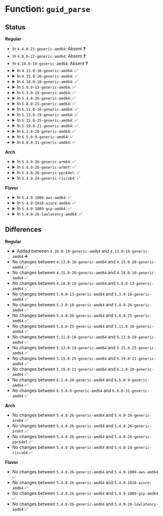 # Function: <code>guid_parse</code>

## Status
<b>Regular</b>
<ul>
<li>
In <code>4.4.0-21-generic-amd64</code>: Absent ❓
</li>
<li>
In <code>4.8.0-22-generic-amd64</code>: Absent ❓
</li>
<li>
In <code>4.10.0-19-generic-amd64</code>: Absent ❓
</li>
<li>
<details>
<summary>In <code>4.13.0-16-generic-amd64</code>: ✅</summary>

```c
int guid_parse(const char * uuid, guid_t * u)
```

```json
{
  "name": "guid_parse",
  "collision_type": "Unique Global",
  "inline_type": "No",
  "funcs": [
    {
      "addr": 18446744071583450112,
      "name": "guid_parse",
      "external": true,
      "loc": "lib/uuid.c:121",
      "file": "lib/uuid.c",
      "inline": "seen, unknown",
      "caller_inline": [],
      "caller_func": [
        "fs/efivarfs/inode.c:efivarfs_create",
        "drivers/acpi/bus.c:acpi_run_osc",
        "drivers/nvdimm/label.c:nd_label_init",
        "drivers/nvdimm/label.c:nd_label_init",
        "drivers/nvdimm/label.c:nd_label_init",
        "drivers/nvdimm/label.c:nd_label_init"
      ]
    }
  ],
  "symbols": [
    {
      "addr": 18446744071583450112,
      "name": "guid_parse",
      "section": ".text",
      "bind": "STB_GLOBAL",
      "size": 18
    }
  ]
}
```
</details>
</li>
<li>
<details>
<summary>In <code>4.15.0-20-generic-amd64</code>: ✅</summary>

```c
int guid_parse(const char * uuid, guid_t * u)
```

```json
{
  "name": "guid_parse",
  "collision_type": "Unique Global",
  "inline_type": "No",
  "funcs": [
    {
      "addr": 18446744071583630208,
      "name": "guid_parse",
      "external": true,
      "loc": "lib/uuid.c:121",
      "file": "lib/uuid.c",
      "inline": "seen, unknown",
      "caller_inline": [],
      "caller_func": [
        "fs/efivarfs/inode.c:efivarfs_create",
        "drivers/acpi/bus.c:acpi_run_osc",
        "drivers/nvdimm/label.c:nd_label_init",
        "drivers/nvdimm/label.c:nd_label_init",
        "drivers/nvdimm/label.c:nd_label_init",
        "drivers/nvdimm/label.c:nd_label_init"
      ]
    }
  ],
  "symbols": [
    {
      "addr": 18446744071583630208,
      "name": "guid_parse",
      "section": ".text",
      "bind": "STB_GLOBAL",
      "size": 18
    }
  ]
}
```
</details>
</li>
<li>
<details>
<summary>In <code>4.18.0-10-generic-amd64</code>: ✅</summary>

```c
int guid_parse(const char * uuid, guid_t * u)
```

```json
{
  "name": "guid_parse",
  "collision_type": "Unique Global",
  "inline_type": "No",
  "funcs": [
    {
      "addr": 18446744071583846752,
      "name": "guid_parse",
      "external": true,
      "loc": "lib/uuid.c:121",
      "file": "lib/uuid.c",
      "inline": "seen, unknown",
      "caller_inline": [],
      "caller_func": [
        "drivers/acpi/bus.c:acpi_run_osc",
        "drivers/nvdimm/label.c:nd_label_init",
        "drivers/nvdimm/label.c:nd_label_init",
        "drivers/nvdimm/label.c:nd_label_init",
        "drivers/nvdimm/label.c:nd_label_init"
      ]
    }
  ],
  "symbols": [
    {
      "addr": 18446744071583846752,
      "name": "guid_parse",
      "section": ".text",
      "bind": "STB_GLOBAL",
      "size": 34
    }
  ]
}
```
</details>
</li>
<li>
<details>
<summary>In <code>5.0.0-13-generic-amd64</code>: ✅</summary>

```c
int guid_parse(const char * uuid, guid_t * u)
```

```json
{
  "name": "guid_parse",
  "collision_type": "Unique Global",
  "inline_type": "No",
  "funcs": [
    {
      "addr": 18446744071583930464,
      "name": "guid_parse",
      "external": true,
      "loc": "lib/uuid.c:121",
      "file": "lib/uuid.c",
      "inline": "seen, unknown",
      "caller_inline": [],
      "caller_func": [
        "drivers/acpi/bus.c:acpi_run_osc",
        "drivers/nvdimm/label.c:nd_label_init",
        "drivers/nvdimm/label.c:nd_label_init",
        "drivers/nvdimm/label.c:nd_label_init",
        "drivers/nvdimm/label.c:nd_label_init"
      ]
    }
  ],
  "symbols": [
    {
      "addr": 18446744071583930464,
      "name": "guid_parse",
      "section": ".text",
      "bind": "STB_GLOBAL",
      "size": 40
    }
  ]
}
```
</details>
</li>
<li>
<details>
<summary>In <code>5.3.0-18-generic-amd64</code>: ✅</summary>

```c
int guid_parse(const char * uuid, guid_t * u)
```

```json
{
  "name": "guid_parse",
  "collision_type": "Unique Global",
  "inline_type": "No",
  "funcs": [
    {
      "addr": 18446744071584110016,
      "name": "guid_parse",
      "external": true,
      "loc": "lib/uuid.c:113",
      "file": "lib/uuid.c",
      "inline": "seen, unknown",
      "caller_inline": [],
      "caller_func": [
        "drivers/acpi/bus.c:acpi_run_osc",
        "drivers/nvdimm/label.c:nd_label_init",
        "drivers/nvdimm/label.c:nd_label_init",
        "drivers/nvdimm/label.c:nd_label_init",
        "drivers/nvdimm/label.c:nd_label_init"
      ]
    }
  ],
  "symbols": [
    {
      "addr": 18446744071584110016,
      "name": "guid_parse",
      "section": ".text",
      "bind": "STB_GLOBAL",
      "size": 54
    }
  ]
}
```
</details>
</li>
<li>
<details>
<summary>In <code>5.4.0-26-generic-amd64</code>: ✅</summary>

```c
int guid_parse(const char * uuid, guid_t * u)
```

```json
{
  "name": "guid_parse",
  "collision_type": "Unique Global",
  "inline_type": "No",
  "funcs": [
    {
      "addr": 18446744071584232864,
      "name": "guid_parse",
      "external": true,
      "loc": "lib/uuid.c:113",
      "file": "lib/uuid.c",
      "inline": "seen, unknown",
      "caller_inline": [],
      "caller_func": [
        "drivers/acpi/bus.c:acpi_run_osc",
        "drivers/nvdimm/label.c:nd_label_init",
        "drivers/nvdimm/label.c:nd_label_init",
        "drivers/nvdimm/label.c:nd_label_init",
        "drivers/nvdimm/label.c:nd_label_init"
      ]
    }
  ],
  "symbols": [
    {
      "addr": 18446744071584232864,
      "name": "guid_parse",
      "section": ".text",
      "bind": "STB_GLOBAL",
      "size": 54
    }
  ]
}
```
</details>
</li>
<li>
<details>
<summary>In <code>5.8.0-25-generic-amd64</code>: ✅</summary>

```c
int guid_parse(const char * uuid, guid_t * u)
```

```json
{
  "name": "guid_parse",
  "collision_type": "Unique Global",
  "inline_type": "No",
  "funcs": [
    {
      "addr": 18446744071584639792,
      "name": "guid_parse",
      "external": true,
      "loc": "lib/uuid.c:123",
      "file": "lib/uuid.c",
      "inline": "seen, unknown",
      "caller_inline": [],
      "caller_func": [
        "fs/efivarfs/inode.c:efivarfs_create",
        "drivers/acpi/bus.c:acpi_run_osc",
        "drivers/nvdimm/label.c:nd_label_init",
        "drivers/nvdimm/label.c:nd_label_init",
        "drivers/nvdimm/label.c:nd_label_init",
        "drivers/nvdimm/label.c:nd_label_init"
      ]
    }
  ],
  "symbols": [
    {
      "addr": 18446744071584639792,
      "name": "guid_parse",
      "section": ".text",
      "bind": "STB_GLOBAL",
      "size": 40
    }
  ]
}
```
</details>
</li>
<li>
<details>
<summary>In <code>5.11.0-16-generic-amd64</code>: ✅</summary>

```c
int guid_parse(const char * uuid, guid_t * u)
```

```json
{
  "name": "guid_parse",
  "collision_type": "Unique Global",
  "inline_type": "No",
  "funcs": [
    {
      "addr": 18446744071584759328,
      "name": "guid_parse",
      "external": true,
      "loc": "lib/uuid.c:123",
      "file": "lib/uuid.c",
      "inline": "seen, unknown",
      "caller_inline": [],
      "caller_func": [
        "fs/efivarfs/inode.c:efivarfs_create",
        "drivers/acpi/bus.c:acpi_run_osc",
        "drivers/nvdimm/label.c:nd_label_init",
        "drivers/nvdimm/label.c:nd_label_init",
        "drivers/nvdimm/label.c:nd_label_init",
        "drivers/nvdimm/label.c:nd_label_init"
      ]
    }
  ],
  "symbols": [
    {
      "addr": 18446744071584759328,
      "name": "guid_parse",
      "section": ".text",
      "bind": "STB_GLOBAL",
      "size": 40
    }
  ]
}
```
</details>
</li>
<li>
<details>
<summary>In <code>5.13.0-19-generic-amd64</code>: ✅</summary>

```c
int guid_parse(const char * uuid, guid_t * u)
```

```json
{
  "name": "guid_parse",
  "collision_type": "Unique Global",
  "inline_type": "No",
  "funcs": [
    {
      "addr": 18446744071584787760,
      "name": "guid_parse",
      "external": true,
      "loc": "lib/uuid.c:123",
      "file": "lib/uuid.c",
      "inline": "seen, unknown",
      "caller_inline": [],
      "caller_func": [
        "fs/efivarfs/inode.c:efivarfs_create",
        "drivers/acpi/bus.c:acpi_run_osc",
        "drivers/nvdimm/label.c:nd_label_init",
        "drivers/nvdimm/label.c:nd_label_init",
        "drivers/nvdimm/label.c:nd_label_init",
        "drivers/nvdimm/label.c:nd_label_init",
        "drivers/platform/x86/intel_pmc_core.c:pmc_core_get_tgl_lpm_reqs"
      ]
    }
  ],
  "symbols": [
    {
      "addr": 18446744071584787760,
      "name": "guid_parse",
      "section": ".text",
      "bind": "STB_GLOBAL",
      "size": 40
    }
  ]
}
```
</details>
</li>
<li>
<details>
<summary>In <code>5.15.0-25-generic-amd64</code>: ✅</summary>

```c
int guid_parse(const char * uuid, guid_t * u)
```

```json
{
  "name": "guid_parse",
  "collision_type": "Unique Global",
  "inline_type": "No",
  "funcs": [
    {
      "addr": 18446744071585218576,
      "name": "guid_parse",
      "external": true,
      "loc": "lib/uuid.c:123",
      "file": "lib/uuid.c",
      "inline": "seen, unknown",
      "caller_inline": [],
      "caller_func": [
        "fs/efivarfs/inode.c:efivarfs_create",
        "drivers/acpi/bus.c:acpi_run_osc",
        "drivers/acpi/x86/s2idle.c:validate_dsm",
        "drivers/nvdimm/label.c:nd_label_init",
        "drivers/nvdimm/label.c:nd_label_init",
        "drivers/nvdimm/label.c:nd_label_init",
        "drivers/nvdimm/label.c:nd_label_init",
        "drivers/platform/x86/intel/pmc/core.c:pmc_core_get_tgl_lpm_reqs"
      ]
    }
  ],
  "symbols": [
    {
      "addr": 18446744071585218576,
      "name": "guid_parse",
      "section": ".text",
      "bind": "STB_GLOBAL",
      "size": 40
    }
  ]
}
```
</details>
</li>
<li>
<details>
<summary>In <code>5.19.0-21-generic-amd64</code>: ✅</summary>

```c
int guid_parse(const char * uuid, guid_t * u)
```

```json
{
  "name": "guid_parse",
  "collision_type": "Unique Global",
  "inline_type": "No",
  "funcs": [
    {
      "addr": 18446744071586056400,
      "name": "guid_parse",
      "external": true,
      "loc": "lib/uuid.c:123",
      "file": "lib/uuid.c",
      "inline": "seen, unknown",
      "caller_inline": [],
      "caller_func": [
        "fs/efivarfs/inode.c:efivarfs_create",
        "drivers/acpi/bus.c:acpi_run_osc",
        "drivers/acpi/x86/s2idle.c:validate_dsm",
        "drivers/nvdimm/label.c:nd_label_init",
        "drivers/nvdimm/label.c:nd_label_init",
        "drivers/nvdimm/label.c:nd_label_init",
        "drivers/nvdimm/label.c:nd_label_init",
        "drivers/platform/x86/intel/pmc/core.c:pmc_core_get_tgl_lpm_reqs"
      ]
    }
  ],
  "symbols": [
    {
      "addr": 18446744071586056400,
      "name": "guid_parse",
      "section": ".text",
      "bind": "STB_GLOBAL",
      "size": 78
    }
  ]
}
```
</details>
</li>
<li>
<details>
<summary>In <code>6.2.0-20-generic-amd64</code>: ✅</summary>

```c
int guid_parse(const char * uuid, guid_t * u)
```

```json
{
  "name": "guid_parse",
  "collision_type": "Unique Global",
  "inline_type": "No",
  "funcs": [
    {
      "addr": 18446744071587040352,
      "name": "guid_parse",
      "external": true,
      "loc": "lib/uuid.c:123",
      "file": "lib/uuid.c",
      "inline": "seen, unknown",
      "caller_inline": [],
      "caller_func": [
        "fs/efivarfs/inode.c:efivarfs_create",
        "drivers/acpi/bus.c:acpi_run_osc",
        "drivers/acpi/x86/s2idle.c:validate_dsm",
        "drivers/nvdimm/label.c:nd_label_init",
        "drivers/nvdimm/label.c:nd_label_init",
        "drivers/nvdimm/label.c:nd_label_init",
        "drivers/nvdimm/label.c:nd_label_init",
        "drivers/usb/core/usb-acpi.c:usb_acpi_port_lpm_incapable",
        "drivers/platform/x86/intel/pmc/tgl.c:pmc_core_get_tgl_lpm_reqs"
      ]
    }
  ],
  "symbols": [
    {
      "addr": 18446744071587040352,
      "name": "guid_parse",
      "section": ".text",
      "bind": "STB_GLOBAL",
      "size": 62
    }
  ]
}
```
</details>
</li>
<li>
<details>
<summary>In <code>6.5.0-9-generic-amd64</code>: ✅</summary>

```c
int guid_parse(const char * uuid, guid_t * u)
```

```json
{
  "name": "guid_parse",
  "collision_type": "Unique Global",
  "inline_type": "No",
  "funcs": [
    {
      "addr": 18446744071587297472,
      "name": "guid_parse",
      "external": true,
      "loc": "lib/uuid.c:123",
      "file": "lib/uuid.c",
      "inline": "seen, unknown",
      "caller_inline": [],
      "caller_func": [
        "fs/efivarfs/inode.c:efivarfs_create",
        "drivers/acpi/bus.c:acpi_run_osc",
        "drivers/acpi/x86/s2idle.c:validate_dsm",
        "drivers/nvdimm/label.c:nd_label_init",
        "drivers/nvdimm/label.c:nd_label_init",
        "drivers/nvdimm/label.c:nd_label_init",
        "drivers/nvdimm/label.c:nd_label_init",
        "drivers/usb/core/usb-acpi.c:usb_acpi_port_lpm_incapable",
        "drivers/platform/x86/intel/pmc/tgl.c:pmc_core_get_tgl_lpm_reqs"
      ]
    }
  ],
  "symbols": [
    {
      "addr": 18446744071587297472,
      "name": "guid_parse",
      "section": ".text",
      "bind": "STB_GLOBAL",
      "size": 62
    }
  ]
}
```
</details>
</li>
<li>
<details>
<summary>In <code>6.8.0-31-generic-amd64</code>: ✅</summary>

```c
int guid_parse(const char * uuid, guid_t * u)
```

```json
{
  "name": "guid_parse",
  "collision_type": "Unique Global",
  "inline_type": "No",
  "funcs": [
    {
      "addr": 18446744071587583296,
      "name": "guid_parse",
      "external": true,
      "loc": "lib/uuid.c:123",
      "file": "lib/uuid.c",
      "inline": "seen, unknown",
      "caller_inline": [],
      "caller_func": [
        "fs/efivarfs/inode.c:efivarfs_create",
        "drivers/acpi/bus.c:acpi_run_osc",
        "drivers/acpi/x86/s2idle.c:validate_dsm",
        "drivers/nvdimm/label.c:nd_label_init",
        "drivers/nvdimm/label.c:nd_label_init",
        "drivers/nvdimm/label.c:nd_label_init",
        "drivers/nvdimm/label.c:nd_label_init",
        "drivers/usb/core/usb-acpi.c:usb_acpi_port_lpm_incapable"
      ]
    }
  ],
  "symbols": [
    {
      "addr": 18446744071587583296,
      "name": "guid_parse",
      "section": ".text",
      "bind": "STB_GLOBAL",
      "size": 62
    }
  ]
}
```
</details>
</li>
</ul>
<b>Arch</b>
<ul>
<li>
<details>
<summary>In <code>5.4.0-26-generic-arm64</code>: ✅</summary>

```c
int guid_parse(const char * uuid, guid_t * u)
```

```json
{
  "name": "guid_parse",
  "collision_type": "Unique Global",
  "inline_type": "No",
  "funcs": [
    {
      "addr": 18446603336496108496,
      "name": "guid_parse",
      "external": true,
      "loc": "lib/uuid.c:113",
      "file": "lib/uuid.c",
      "inline": "seen, unknown",
      "caller_inline": [],
      "caller_func": [
        "drivers/acpi/bus.c:acpi_run_osc",
        "drivers/nvdimm/label.c:nd_label_init",
        "drivers/nvdimm/label.c:nd_label_init",
        "drivers/nvdimm/label.c:nd_label_init",
        "drivers/nvdimm/label.c:nd_label_init"
      ]
    }
  ],
  "symbols": [
    {
      "addr": 18446603336496108496,
      "name": "guid_parse",
      "section": ".text",
      "bind": "STB_GLOBAL",
      "size": 68
    }
  ]
}
```
</details>
</li>
<li>
<details>
<summary>In <code>5.4.0-26-generic-armhf</code>: ✅</summary>

```c
int guid_parse(const char * uuid, guid_t * u)
```

```json
{
  "name": "guid_parse",
  "collision_type": "Unique Global",
  "inline_type": "No",
  "funcs": [
    {
      "addr": 3229433612,
      "name": "guid_parse",
      "external": true,
      "loc": "lib/uuid.c:113",
      "file": "lib/uuid.c",
      "inline": "seen, unknown",
      "caller_inline": [],
      "caller_func": []
    }
  ],
  "symbols": [
    {
      "addr": 3229433612,
      "name": "guid_parse",
      "section": ".text",
      "bind": "STB_GLOBAL",
      "size": 64
    }
  ]
}
```
</details>
</li>
<li>
<details>
<summary>In <code>5.4.0-26-generic-ppc64el</code>: ✅</summary>

```c
int guid_parse(const char * uuid, guid_t * u)
```

```json
{
  "name": "guid_parse",
  "collision_type": "Unique Global",
  "inline_type": "No",
  "funcs": [
    {
      "addr": 13835058055290356816,
      "name": "guid_parse",
      "external": true,
      "loc": "lib/uuid.c:113",
      "file": "lib/uuid.c",
      "inline": "seen, unknown",
      "caller_inline": [],
      "caller_func": [
        "drivers/nvdimm/label.c:nd_label_init",
        "drivers/nvdimm/label.c:nd_label_init",
        "drivers/nvdimm/label.c:nd_label_init",
        "drivers/nvdimm/label.c:nd_label_init"
      ]
    }
  ],
  "symbols": [
    {
      "addr": 13835058055290356816,
      "name": "guid_parse",
      "section": ".text",
      "bind": "STB_GLOBAL",
      "size": 124
    }
  ]
}
```
</details>
</li>
<li>
<details>
<summary>In <code>5.4.0-24-generic-riscv64</code>: ✅</summary>

```c
int guid_parse(const char * uuid, guid_t * u)
```

```json
{
  "name": "guid_parse",
  "collision_type": "Unique Global",
  "inline_type": "No",
  "funcs": [
    {
      "addr": 18446743936275173988,
      "name": "guid_parse",
      "external": true,
      "loc": "lib/uuid.c:113",
      "file": "lib/uuid.c",
      "inline": "seen, unknown",
      "caller_inline": [],
      "caller_func": [
        "drivers/nvdimm/label.c:nd_label_init",
        "drivers/nvdimm/label.c:nd_label_init",
        "drivers/nvdimm/label.c:nd_label_init",
        "drivers/nvdimm/label.c:nd_label_init"
      ]
    }
  ],
  "symbols": [
    {
      "addr": 18446743936275173988,
      "name": "guid_parse",
      "section": ".text",
      "bind": "STB_GLOBAL",
      "size": 62
    }
  ]
}
```
</details>
</li>
</ul>
<b>Flavor</b>
<ul>
<li>
<details>
<summary>In <code>5.4.0-1009-aws-amd64</code>: ✅</summary>

```c
int guid_parse(const char * uuid, guid_t * u)
```

```json
{
  "name": "guid_parse",
  "collision_type": "Unique Global",
  "inline_type": "No",
  "funcs": [
    {
      "addr": 18446744071584201600,
      "name": "guid_parse",
      "external": true,
      "loc": "lib/uuid.c:113",
      "file": "lib/uuid.c",
      "inline": "seen, unknown",
      "caller_inline": [],
      "caller_func": [
        "drivers/acpi/bus.c:acpi_run_osc",
        "drivers/nvdimm/label.c:nd_label_init",
        "drivers/nvdimm/label.c:nd_label_init",
        "drivers/nvdimm/label.c:nd_label_init",
        "drivers/nvdimm/label.c:nd_label_init"
      ]
    }
  ],
  "symbols": [
    {
      "addr": 18446744071584201600,
      "name": "guid_parse",
      "section": ".text",
      "bind": "STB_GLOBAL",
      "size": 54
    }
  ]
}
```
</details>
</li>
<li>
<details>
<summary>In <code>5.4.0-1010-azure-amd64</code>: ✅</summary>

```c
int guid_parse(const char * uuid, guid_t * u)
```

```json
{
  "name": "guid_parse",
  "collision_type": "Unique Global",
  "inline_type": "No",
  "funcs": [
    {
      "addr": 18446744071584136816,
      "name": "guid_parse",
      "external": true,
      "loc": "lib/uuid.c:113",
      "file": "lib/uuid.c",
      "inline": "seen, unknown",
      "caller_inline": [],
      "caller_func": [
        "drivers/acpi/bus.c:acpi_run_osc",
        "drivers/acpi/nfit/core.c:nfit_init",
        "drivers/acpi/nfit/core.c:nfit_init",
        "drivers/acpi/nfit/core.c:nfit_init",
        "drivers/acpi/nfit/core.c:nfit_init",
        "drivers/acpi/nfit/core.c:nfit_init",
        "drivers/acpi/nfit/core.c:nfit_init",
        "drivers/acpi/nfit/core.c:nfit_init",
        "drivers/acpi/nfit/core.c:nfit_init",
        "drivers/acpi/nfit/core.c:nfit_init",
        "drivers/acpi/nfit/core.c:nfit_init",
        "drivers/acpi/nfit/core.c:nfit_init",
        "drivers/acpi/nfit/core.c:nfit_init",
        "drivers/acpi/nfit/core.c:nfit_init",
        "drivers/acpi/nfit/core.c:nfit_init",
        "drivers/nvdimm/label.c:nd_label_init",
        "drivers/nvdimm/label.c:nd_label_init",
        "drivers/nvdimm/label.c:nd_label_init",
        "drivers/nvdimm/label.c:nd_label_init",
        "drivers/hv/vmbus_drv.c:remove_id_store",
        "drivers/hv/vmbus_drv.c:new_id_store"
      ]
    }
  ],
  "symbols": [
    {
      "addr": 18446744071584136816,
      "name": "guid_parse",
      "section": ".text",
      "bind": "STB_GLOBAL",
      "size": 54
    }
  ]
}
```
</details>
</li>
<li>
<details>
<summary>In <code>5.4.0-1009-gcp-amd64</code>: ✅</summary>

```c
int guid_parse(const char * uuid, guid_t * u)
```

```json
{
  "name": "guid_parse",
  "collision_type": "Unique Global",
  "inline_type": "No",
  "funcs": [
    {
      "addr": 18446744071584185360,
      "name": "guid_parse",
      "external": true,
      "loc": "lib/uuid.c:113",
      "file": "lib/uuid.c",
      "inline": "seen, unknown",
      "caller_inline": [],
      "caller_func": [
        "drivers/acpi/bus.c:acpi_run_osc",
        "drivers/nvdimm/label.c:nd_label_init",
        "drivers/nvdimm/label.c:nd_label_init",
        "drivers/nvdimm/label.c:nd_label_init",
        "drivers/nvdimm/label.c:nd_label_init"
      ]
    }
  ],
  "symbols": [
    {
      "addr": 18446744071584185360,
      "name": "guid_parse",
      "section": ".text",
      "bind": "STB_GLOBAL",
      "size": 54
    }
  ]
}
```
</details>
</li>
<li>
<details>
<summary>In <code>5.4.0-26-lowlatency-amd64</code>: ✅</summary>

```c
int guid_parse(const char * uuid, guid_t * u)
```

```json
{
  "name": "guid_parse",
  "collision_type": "Unique Global",
  "inline_type": "No",
  "funcs": [
    {
      "addr": 18446744071584289712,
      "name": "guid_parse",
      "external": true,
      "loc": "lib/uuid.c:113",
      "file": "lib/uuid.c",
      "inline": "seen, unknown",
      "caller_inline": [],
      "caller_func": [
        "drivers/acpi/bus.c:acpi_run_osc",
        "drivers/nvdimm/label.c:nd_label_init",
        "drivers/nvdimm/label.c:nd_label_init",
        "drivers/nvdimm/label.c:nd_label_init",
        "drivers/nvdimm/label.c:nd_label_init"
      ]
    }
  ],
  "symbols": [
    {
      "addr": 18446744071584289712,
      "name": "guid_parse",
      "section": ".text",
      "bind": "STB_GLOBAL",
      "size": 54
    }
  ]
}
```
</details>
</li>
</ul>

## Differences
<b>Regular</b>
<ul>
<li>
<details>
<summary>Added between <code>4.10.0-19-generic-amd64</code> and <code>4.13.0-16-generic-amd64</code> ➕</summary>

```c
int guid_parse(const char * uuid, guid_t * u)
```
</details>
</li>
<li>
No changes between <code>4.13.0-16-generic-amd64</code> and <code>4.15.0-20-generic-amd64</code> ✅
</li>
<li>
No changes between <code>4.15.0-20-generic-amd64</code> and <code>4.18.0-10-generic-amd64</code> ✅
</li>
<li>
No changes between <code>4.18.0-10-generic-amd64</code> and <code>5.0.0-13-generic-amd64</code> ✅
</li>
<li>
No changes between <code>5.0.0-13-generic-amd64</code> and <code>5.3.0-18-generic-amd64</code> ✅
</li>
<li>
No changes between <code>5.3.0-18-generic-amd64</code> and <code>5.4.0-26-generic-amd64</code> ✅
</li>
<li>
No changes between <code>5.4.0-26-generic-amd64</code> and <code>5.8.0-25-generic-amd64</code> ✅
</li>
<li>
No changes between <code>5.8.0-25-generic-amd64</code> and <code>5.11.0-16-generic-amd64</code> ✅
</li>
<li>
No changes between <code>5.11.0-16-generic-amd64</code> and <code>5.13.0-19-generic-amd64</code> ✅
</li>
<li>
No changes between <code>5.13.0-19-generic-amd64</code> and <code>5.15.0-25-generic-amd64</code> ✅
</li>
<li>
No changes between <code>5.15.0-25-generic-amd64</code> and <code>5.19.0-21-generic-amd64</code> ✅
</li>
<li>
No changes between <code>5.19.0-21-generic-amd64</code> and <code>6.2.0-20-generic-amd64</code> ✅
</li>
<li>
No changes between <code>6.2.0-20-generic-amd64</code> and <code>6.5.0-9-generic-amd64</code> ✅
</li>
<li>
No changes between <code>6.5.0-9-generic-amd64</code> and <code>6.8.0-31-generic-amd64</code> ✅
</li>
</ul>
<b>Arch</b>
<ul>
<li>
No changes between <code>5.4.0-26-generic-amd64</code> and <code>5.4.0-26-generic-arm64</code> ✅
</li>
<li>
No changes between <code>5.4.0-26-generic-amd64</code> and <code>5.4.0-26-generic-armhf</code> ✅
</li>
<li>
No changes between <code>5.4.0-26-generic-amd64</code> and <code>5.4.0-26-generic-ppc64el</code> ✅
</li>
<li>
No changes between <code>5.4.0-26-generic-amd64</code> and <code>5.4.0-24-generic-riscv64</code> ✅
</li>
</ul>
<b>Flavor</b>
<ul>
<li>
No changes between <code>5.4.0-26-generic-amd64</code> and <code>5.4.0-1009-aws-amd64</code> ✅
</li>
<li>
No changes between <code>5.4.0-26-generic-amd64</code> and <code>5.4.0-1010-azure-amd64</code> ✅
</li>
<li>
No changes between <code>5.4.0-26-generic-amd64</code> and <code>5.4.0-1009-gcp-amd64</code> ✅
</li>
<li>
No changes between <code>5.4.0-26-generic-amd64</code> and <code>5.4.0-26-lowlatency-amd64</code> ✅
</li>
</ul>
